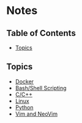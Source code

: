 # Notes

## Table of Contents

<!-- vim-markdown-toc GFM -->
* [Topics](#topics)

<!-- vim-markdown-toc -->

## Topics

- [Docker](docker.md)
- [Bash/Shell Scripting](bash.md)
- [C/C++](c_cpp.md)
- [Linux](linux.md)
- [Python](python.md)
- [Vim and NeoVim](vim.md)
